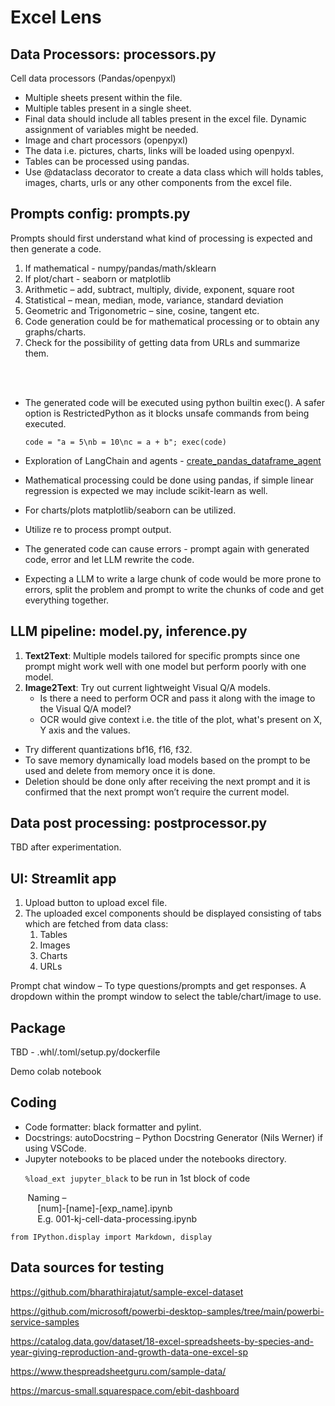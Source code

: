 # Excel Lens

## Data Processors: processors.py

Cell data processors (Pandas/openpyxl)

- Multiple sheets present within the file.
- Multiple tables present in a single sheet.
- Final data should include all tables present in the excel file. Dynamic assignment of variables might be needed.
- Image and chart processors (openpyxl)
- The data i.e.  pictures, charts, links will be loaded using openpyxl.
- Tables can be processed using pandas.
- Use @dataclass decorator to create a data class which will holds tables, images, charts, urls or any other components from the excel file.

## Prompts config: prompts.py

Prompts should first understand what kind of processing is expected and then generate a code. 
1. If mathematical - numpy/pandas/math/sklearn
2. If plot/chart - seaborn or matplotlib
3. Arithmetic – add, subtract, multiply, divide, exponent, square root
4. Statistical – mean, median, mode, variance, standard deviation
5. Geometric and Trigonometric – sine, cosine, tangent etc.
6. Code generation could be for mathematical processing or to obtain any graphs/charts.
7. Check for the possibility of getting data from URLs and summarize them.
<br>
</br>

- The generated code will be executed using python builtin exec(). A safer option is RestrictedPython as it blocks unsafe commands from being executed.
  
  `code = "a = 5\nb = 10\nc = a + b"; exec(code)`
- Exploration of LangChain and agents - [create_pandas_dataframe_agent](https://python.langchain.com/api_reference/experimental/agents/langchain_experimental.agents.agent_toolkits.pandas.base.create_pandas_dataframe_agent.html)
- Mathematical processing could be done using pandas, if simple linear regression is expected we may include scikit-learn as well.
- For charts/plots matplotlib/seaborn can be utilized.
- Utilize re to process prompt output.
- The generated code can cause errors - prompt again with generated code, error and let LLM rewrite the code.
- Expecting a LLM to write a large chunk of code would be more prone to errors, split the problem and prompt to write the chunks of code and get everything together. 

## LLM pipeline: model.py, inference.py

1. **Text2Text**: Multiple models tailored for specific prompts since one prompt might work well with one model but perform poorly with one model.
2. **Image2Text**: Try out current lightweight Visual Q/A models.
   - Is there a need to perform OCR and pass it along with the image to the Visual Q/A model?
   - OCR would give context i.e. the title of the plot, what's present on X, Y axis and the values.
- Try different quantizations bf16, f16, f32.
- To save memory dynamically load models based on the prompt to be used and delete from memory once it is done.
- Deletion should be done only after receiving the next prompt and it is confirmed that the next prompt won’t require the current model.

## Data post processing: postprocessor.py
TBD after experimentation.

## UI: Streamlit app 
1. Upload button to upload excel file.
2. The uploaded excel components should be displayed consisting of tabs which are fetched from data class:
   1. Tables
   2. Images
   3. Charts
   4. URLs
   
Prompt chat window – To type questions/prompts and get responses. A dropdown within the prompt window to select the table/chart/image to use. 


## Package
TBD - .whl/.toml/setup.py/dockerfile

Demo colab notebook

## Coding
- Code formatter: black formatter and pylint.
- Docstrings: autoDocstring – Python Docstring Generator (Nils Werner) if using VSCode.
- Jupyter notebooks to be placed under the notebooks directory.
     
&nbsp;&nbsp;&nbsp;&nbsp;&nbsp;&nbsp;`%load_ext jupyter_black` to be run in 1st block of code  

&nbsp;&nbsp;&nbsp;&nbsp;&nbsp;&nbsp;&nbsp;Naming –  
&nbsp;&nbsp;&nbsp;&nbsp;&nbsp;&nbsp;&nbsp;&nbsp;&nbsp;&nbsp;&nbsp;[num]-[name]-[exp_name].ipynb  
&nbsp;&nbsp;&nbsp;&nbsp;&nbsp;&nbsp;&nbsp;&nbsp;&nbsp;&nbsp;&nbsp;E.g. 001-kj-cell-data-processing.ipynb

    
 `from IPython.display import Markdown, display`

## Data sources for testing
https://github.com/bharathirajatut/sample-excel-dataset

https://github.com/microsoft/powerbi-desktop-samples/tree/main/powerbi-service-samples

https://catalog.data.gov/dataset/18-excel-spreadsheets-by-species-and-year-giving-reproduction-and-growth-data-one-excel-sp

https://www.thespreadsheetguru.com/sample-data/

https://marcus-small.squarespace.com/ebit-dashboard



